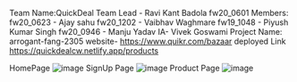 

Team Name:QuickDeal
Team Lead - Ravi Kant Badola fw20_0601
Members:
fw20_0623 - Ajay sahu
fw20_1202 - Vaibhav Waghmare
fw19_1048 - Piyush Kumar Singh
fw20_0946 - Manju Yadav
IA-	Vivek Goswami
Project Name: arrogant-fang-2305 website- https://www.quikr.com/bazaar
 deployed Link 
 https://quickdealcw.netlify.app/products

HomePage
 ![image](https://user-images.githubusercontent.com/107898767/221489456-7e7b927b-102d-4fbc-87bf-f7730b55d179.png)
 SignUp Page
 ![image](https://user-images.githubusercontent.com/107898767/221489512-d36c8038-8437-47d9-9e32-ae2fbae79f79.png)
 Product Page
 ![image](https://user-images.githubusercontent.com/107898767/221489692-216939cb-3ea7-4a33-bf1d-dab9f166ceed.png)
 
 



